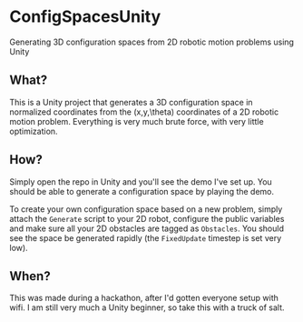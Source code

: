 # ConfigSpacesUnity
Generating 3D configuration spaces from 2D robotic motion problems using Unity

## What?

This is a Unity project that generates a 3D configuration space in normalized
coordinates from the (x,y,\theta) coordinates of a 2D robotic motion problem.
Everything is very much brute force, with very little optimization.

## How?

Simply open the repo in Unity and you'll see the demo I've set up. You should be
able to generate a configuration space by playing the demo.

To create your own configuration space based on a new problem, simply attach the
`Generate` script to your 2D robot, configure the public variables and make sure
all your 2D obstacles are tagged as `Obstacles`. You should see the space be
generated rapidly (the `FixedUpdate` timestep is set very low).

## When?

This was made during a hackathon, after I'd gotten everyone setup with wifi. I
am still very much a Unity beginner, so take this with a truck of salt.
